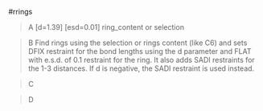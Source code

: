 #rrings

>A [d=1.39] [esd=0.01] ring_content or selection

>B Find rings using the selection or rings content (like C6) and sets DFIX restraint for the bond lengths using the d parameter and FLAT with e.s.d. of 0.1 restraint for the ring. It also adds SADI restraints for the 1-3 distances. If d is negative, the SADI restraint is used instead.

>C

>D
